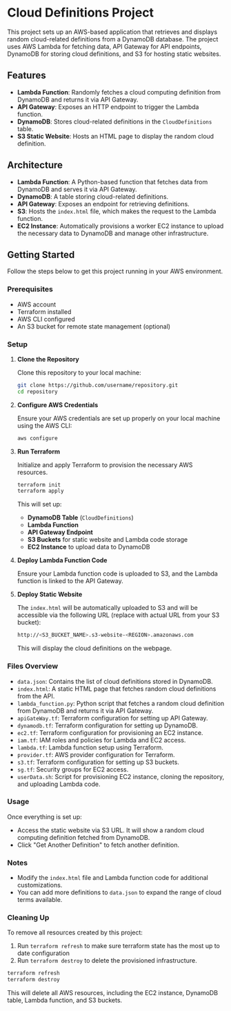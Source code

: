 
# Cloud Definitions Project

This project sets up an AWS-based application that retrieves and displays random cloud-related definitions from a DynamoDB database. The project uses AWS Lambda for fetching data, API Gateway for API endpoints, DynamoDB for storing cloud definitions, and S3 for hosting static websites.

## Features

- **Lambda Function**: Randomly fetches a cloud computing definition from DynamoDB and returns it via API Gateway.
- **API Gateway**: Exposes an HTTP endpoint to trigger the Lambda function.
- **DynamoDB**: Stores cloud-related definitions in the `CloudDefinitions` table.
- **S3 Static Website**: Hosts an HTML page to display the random cloud definition.

## Architecture

- **Lambda Function**: A Python-based function that fetches data from DynamoDB and serves it via API Gateway.
- **DynamoDB**: A table storing cloud-related definitions.
- **API Gateway**: Exposes an endpoint for retrieving definitions.
- **S3**: Hosts the `index.html` file, which makes the request to the Lambda function.
- **EC2 Instance**: Automatically provisions a worker EC2 instance to upload the necessary data to DynamoDB and manage other infrastructure.

## Getting Started

Follow the steps below to get this project running in your AWS environment.

### Prerequisites

- AWS account
- Terraform installed
- AWS CLI configured
- An S3 bucket for remote state management (optional)

### Setup

1. **Clone the Repository**

   Clone this repository to your local machine:

   ```bash
   git clone https://github.com/username/repository.git
   cd repository
   ```

2. **Configure AWS Credentials**

   Ensure your AWS credentials are set up properly on your local machine using the AWS CLI:

   ```bash
   aws configure
   ```

3. **Run Terraform**

   Initialize and apply Terraform to provision the necessary AWS resources.

   ```bash
   terraform init
   terraform apply
   ```

   This will set up:
   - **DynamoDB Table** (`CloudDefinitions`)
   - **Lambda Function**
   - **API Gateway Endpoint**
   - **S3 Buckets** for static website and Lambda code storage
   - **EC2 Instance** to upload data to DynamoDB

4. **Deploy Lambda Function Code**

   Ensure your Lambda function code is uploaded to S3, and the Lambda function is linked to the API Gateway.

5. **Deploy Static Website**

   The `index.html` will be automatically uploaded to S3 and will be accessible via the following URL (replace with actual URL from your S3 bucket):

   ```bash
   http://<S3_BUCKET_NAME>.s3-website-<REGION>.amazonaws.com
   ```

   This will display the cloud definitions on the webpage.

### Files Overview

- `data.json`: Contains the list of cloud definitions stored in DynamoDB.
- `index.html`: A static HTML page that fetches random cloud definitions from the API.
- `lambda_function.py`: Python script that fetches a random cloud definition from DynamoDB and returns it via API Gateway.
- `apiGateWay.tf`: Terraform configuration for setting up API Gateway.
- `dynamodb.tf`: Terraform configuration for setting up DynamoDB.
- `ec2.tf`: Terraform configuration for provisioning an EC2 instance.
- `iam.tf`: IAM roles and policies for Lambda and EC2 access.
- `lambda.tf`: Lambda function setup using Terraform.
- `provider.tf`: AWS provider configuration for Terraform.
- `s3.tf`: Terraform configuration for setting up S3 buckets.
- `sg.tf`: Security groups for EC2 access.
- `userData.sh`: Script for provisioning EC2 instance, cloning the repository, and uploading Lambda code.

### Usage

Once everything is set up:

- Access the static website via S3 URL. It will show a random cloud computing definition fetched from DynamoDB.
- Click "Get Another Definition" to fetch another definition.

### Notes

- Modify the `index.html` file and Lambda function code for additional customizations.
- You can add more definitions to `data.json` to expand the range of cloud terms available.

### Cleaning Up

To remove all resources created by this project:

1. Run `terraform refresh` to make sure terraform state has the most up to date configuration
1. Run `terraform destroy` to delete the provisioned infrastructure.

```bash
terraform refresh
terraform destroy
```

This will delete all AWS resources, including the EC2 instance, DynamoDB table, Lambda function, and S3 buckets.
